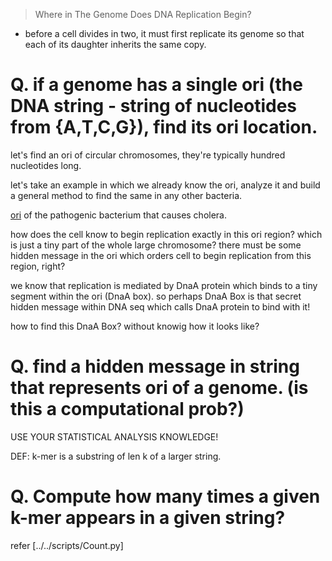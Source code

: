 > Where in The Genome Does DNA Replication Begin?

- before a cell divides in two, it must first replicate its genome so that each of its daughter inherits the same copy.

# Q. if a genome has a single ori (the DNA string - string of nucleotides from {A,T,C,G}), find its ori location.

let's find an ori of circular chromosomes, they're typically hundred nucleotides long.

let's take an example in which we already know the ori, analyze it and build a general method to find the same in any other bacteria.

[ori](../../data/oriofVibrioCholerae.txt) of the pathogenic bacterium that causes cholera.

how does the cell know to begin replication exactly in this ori region? which is just a tiny part of the whole large chromosome? there must be some hidden message in the ori which orders cell to begin replication from this region, right?

we know that replication is mediated by DnaA protein which binds to a tiny segment within the ori (DnaA box). so perhaps DnaA Box is that secret hidden message within DNA seq which calls DnaA protein to bind with it!

how to find this DnaA Box? without knowig how it looks like?

# Q. find a hidden message in string that represents ori of a genome. (is this a computational prob?)

USE YOUR STATISTICAL ANALYSIS KNOWLEDGE!

DEF: k-mer is a substring of len k of a larger string.

# Q. Compute how many times a given k-mer appears in a given string?

refer [../../scripts/Count.py]
